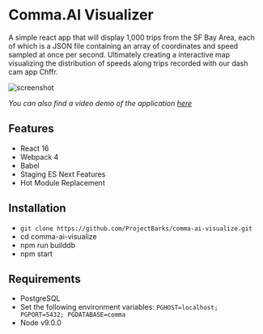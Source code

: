 # Comma.AI Visualizer

A simple react app that will display 1,000 trips from the SF Bay Area, each of which is a JSON file containing an array of coordinates and speed sampled at once per second. Ultimately creating a interactive map visualizing the distribution of speeds along trips recorded with our dash cam app Chffr.

![screenshot](https://i.imgur.com/8NrXkpN.jpg)

*You can also find a video demo of the application [here](https://drive.google.com/file/d/1v-TLlvxP4YQXIeShOHzNi8RzBbZtWnSl/view?usp=sharing)*

## Features

* React 16
* Webpack 4
* Babel
* Staging ES Next Features
* Hot Module Replacement

## Installation

* `git clone https://github.com/ProjectBarks/comma-ai-visualize.git`
* cd comma-ai-visualize
* npm run builddb
* npm start

## Requirements

- PostgreSQL
- Set the following environment variables: `PGHOST=localhost; PGPORT=5432; PGDATABASE=comma`
- Node v9.0.0